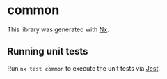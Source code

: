 # common

This library was generated with [Nx](https://nx.dev).

## Running unit tests

Run `nx test common` to execute the unit tests via [Jest](https://jestjs.io).
